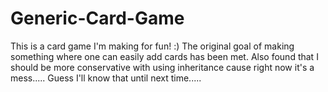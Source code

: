 ﻿# Generic-Card-Game
This is a card game I'm making for fun! :)
The original goal of making something where one can easily add cards has been met. Also found that I should be more conservative with using inheritance cause right now it's a mess..... Guess I'll know that until next time.....
